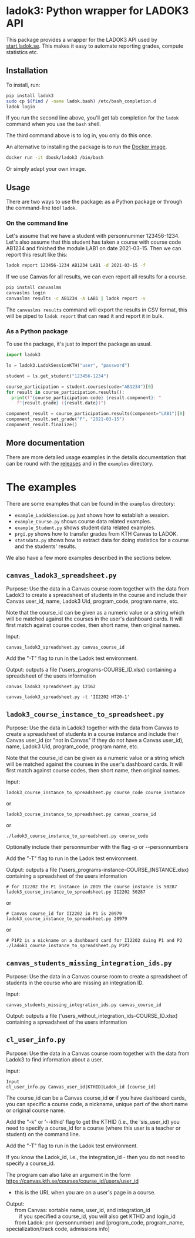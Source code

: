 # ladok3: Python wrapper for LADOK3 API

This package provides a wrapper for the LADOK3 API used by 
[start.ladok.se][ladok]. This makes it easy to automate reporting grades, 
compute statistics etc.

## Installation

To install, run:
```bash
pip install ladok3
sudo cp $(find / -name ladok.bash) /etc/bash_completion.d
ladok login
```
If you run the second line above, you'll get tab completion for the `ladok` 
command when you use the `bash` shell.

The third command above is to log in, you only do this once.

An alternative to installing the package is to run the [Docker image][docker].
```bash
docker run -it dbosk/ladok3 /bin/bash
```
Or simply adapt your own image.

## Usage

There are two ways to use the package: as a Python package or through the 
command-line tool `ladok`.

### On the command line

Let's assume that we have a student with personnummer 123456-1234.
Let's also assume that this student has taken a course with course code AB1234 
and finished the module LAB1 on date 2021-03-15.
Then we can report this result like this:
```bash
ladok report 123456-1234 AB1234 LAB1 -d 2021-03-15 -f
```

If we use Canvas for all results, we can even report all results for a 
course.
```bash
pip install canvaslms
canvaslms login
canvaslms results -c AB1234 -A LAB1 | ladok report -v
```
The `canvaslms results` command will export the results in CSV format, this 
will be piped to `ladok report` that can read it and report it in bulk.

### As a Python package

To use the package, it's just to import the package as usual.
```python
import ladok3

ls = ladok3.LadokSessionKTH("user", "password")

student = ls.get_student("123456-1234")

course_participation = student.courses(code="AB1234")[0]
for result in course_participation.results():
  print(f"{course_participation.code} {result.component}: "
    f"{result.grade} ({result.date})")

component_result = course_participation.results(component="LAB1")[0]
component_result.set_grade("P", "2021-03-15")
component_result.finalize()
```

## More documentation

There are more detailed usage examples in the details documentation that can be 
round with the [releases][releases] and in the `examples` directory.

[ladok]: https://start.ladok.se
[docker]: https://hub.docker.com/repository/docker/dbosk/ladok3
[releases]: https://github.com/dbosk/ladok3/releases


# The examples

There are some examples that can be found in the `examples` directory:

  - `example_LadokSession.py` just shows how to establish a session.
  - `example_Course.py` shows course data related examples.
  - `example_Student.py` shows student data related examples.
  - `prgi.py` shows how to transfer grades from KTH Canvas to LADOK.
  - `statsdata.py` shows how to extract data for doing statistics for a course 
    and the students' results.

We also have a few more examples described in the sections below.

## `canvas_ladok3_spreadsheet.py`

Purpose: Use the data in a Canvas course room together with the data from Ladok3 to create a spreadsheet of students in the course
and include their Canvas user_id, name, Ladok3 Uid, program_code, program name, etc.

Note that the course_id can be given as a numeric value or a string which will be matched against the courses in the user's dashboard cards. It will first match against course codes, then short name, then original names.

Input: 
```
canvas_ladok3_spreadsheet.py canvas_course_id
```
Add the "-T" flag to run in the Ladok test environment.

Output: outputs a file ('users_programs-COURSE_ID.xlsx) containing a spreadsheet of the users information

```
canvas_ladok3_spreadsheet.py 12162

canvas_ladok3_spreadsheet.py -t 'II2202 HT20-1'
```


## `ladok3_course_instance_to_spreadsheet.py`

Purpose: Use the data in Ladok3 together with the data from Canvas to create a spreadsheet of students in a course
instance and include their Canvas user_id (or "not in Canvas" if they do not have a Canvas user_id), name, Ladok3 Uid, program_code, program name, etc.

Note that the course_id can be given as a numeric value or a string which will be matched against the courses in the user's dashboard cards. It will first match against course codes, then short name, then original names.

Input: 
```
ladok3_course_instance_to_spreadsheet.py course_code course_instance
```
or
```
ladok3_course_instance_to_spreadsheet.py canvas_course_id
```
or
```
./ladok3_course_instance_to_spreadsheet.py course_code
```

Optionally include their personnumber with the flag -p or --personnumbers 

Add the "-T" flag to run in the Ladok test environment.

Output: outputs a file ('users_programs-instance-COURSE_INSTANCE.xlsx) containing a spreadsheet of the users information

```
# for II2202 the P1 instance in 2019 the course instance is 50287
ladok3_course_instance_to_spreadsheet.py II2202 50287
```
or
```
# Canvas course_id for II2202 in P1 is 20979
ladok3_course_instance_to_spreadsheet.py 20979
```
or
```
# P1P2 is a nickname on a dashboard card for II2202 duing P1 and P2
./ladok3_course_instance_to_spreadsheet.py P1P2
```


## `canvas_students_missing_integration_ids.py`

Purpose: Use the data in a Canvas course room to create a spreadsheet of students in the course who are missing an integration ID.

Input: 
```
canvas_students_missing_integration_ids.py canvas_course_id
```
Output: outputs a file ('users_without_integration_ids-COURSE_ID.xlsx) containing a spreadsheet of the users information


## `cl_user_info.py`

Purpose: Use the data in a Canvas course room together with the data from Ladok3 to find information about a user.

Input: 
```
Input 
cl_user_info.py Canvas_user_id|KTHID|Ladok_id [course_id]
```
The course_id can be a Canvas course_id **or** if you have dashboard cards, you can specific a course code, a nickname, unique part of the short name or original course name.

Add the "-k" or '--kthid' flag to get the KTHID (i.e., the 'sis_user_id) you need to specify a course_id for a course (where this user is a teacher or student) on the command line.

Add the "-T" flag to run in the Ladok test environment.

If you know the Ladok_id, i.e., the integration_id - then you do not need to specify a course_id.

The program can also take an argument in the form https://canvas.kth.se/courses/course_id/users/user_id
- this is the URL when you are on a user's page in a course.

Output:\
&nbsp;&nbsp;&nbsp;&nbsp;&nbsp;&nbsp;from Canvas: sortable name, user_id, and integration_id\
&nbsp;&nbsp;&nbsp;&nbsp;&nbsp;&nbsp;&nbsp;&nbsp;&nbsp;if you specified a course_id, you will also get KTHID and login_id\
&nbsp;&nbsp;&nbsp;&nbsp;&nbsp;&nbsp;from Ladok:  pnr (personnumber) and [program_code, program_name, specialization/track code, admissions info]


